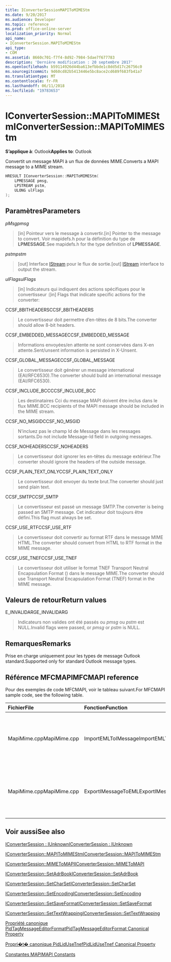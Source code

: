 ```yaml
---
title: IConverterSessionMAPIToMIMEStm
ms.date: 9/20/2017
ms.audience: Developer
ms.topic: reference
ms.prod: office-online-server
localization_priority: Normal
api_name:
- IConverterSession.MAPIToMIMEStm
api_type:
- COM
ms.assetid: 8660c701-f7f4-8d92-7984-5dae7f677783
description: 'Dernière modification : 20 septembre 2017'
ms.openlocfilehash: b59114926d44ba613efbbde1c8dd5d17c26756c0
ms.sourcegitcommit: 9d60cd82b5413446e5bc8ace2cd689f683fb41a7
ms.translationtype: MT
ms.contentlocale: fr-FR
ms.lasthandoff: 06/11/2018
ms.locfileid: "19783653"
---
```

# <a name="iconvertersessionmapitomimestm"></a><span data-ttu-id="2b236-103">IConverterSession::MAPIToMIMEStm</span><span class="sxs-lookup"><span data-stu-id="2b236-103">IConverterSession::MAPIToMIMEStm</span></span>
 
  
<span data-ttu-id="2b236-104">**S’applique à**: Outlook</span><span class="sxs-lookup"><span data-stu-id="2b236-104">**Applies to**: Outlook</span></span> 
  
<span data-ttu-id="2b236-105">Convertit un message MAPI à un flux de données MIME.</span><span class="sxs-lookup"><span data-stu-id="2b236-105">Converts a MAPI message to a MIME stream.</span></span>
  
```cpp
HRESULT IConverterSession::MAPIToMIMEStm( 
    LPMESSAGE pmsg, 
    LPSTREAM pstm, 
    ULONG ulFlags 
);
```

## <a name="parameters"></a><span data-ttu-id="2b236-106">Paramètres</span><span class="sxs-lookup"><span data-stu-id="2b236-106">Parameters</span></span>

 <span data-ttu-id="2b236-107">_pMsg_</span><span class="sxs-lookup"><span data-stu-id="2b236-107">_pmsg_</span></span>
  
> <span data-ttu-id="2b236-108">[in] Pointeur vers le message à convertir.</span><span class="sxs-lookup"><span data-stu-id="2b236-108">[in] Pointer to the message to convert.</span></span> <span data-ttu-id="2b236-109">Voir mapidefs.h pour la définition du type de **LPMESSAGE**.</span><span class="sxs-lookup"><span data-stu-id="2b236-109">See mapidefs.h for the type definition of **LPMESSAGE**.</span></span>
    
 <span data-ttu-id="2b236-110">_pstm_</span><span class="sxs-lookup"><span data-stu-id="2b236-110">_pstm_</span></span>
  
> <span data-ttu-id="2b236-111">[out] Interface [IStream](http://msdn.microsoft.com/fr-fr/library/aa380034%28VS.85%29.aspx) pour le flux de sortie.</span><span class="sxs-lookup"><span data-stu-id="2b236-111">[out] [IStream](http://msdn.microsoft.com/fr-fr/library/aa380034%28VS.85%29.aspx) interface to output the stream.</span></span> 
    
 <span data-ttu-id="2b236-112">_ulFlags_</span><span class="sxs-lookup"><span data-stu-id="2b236-112">_ulFlags_</span></span>
  
>  <span data-ttu-id="2b236-113">[in] Indicateurs qui indiquent des actions spécifiques pour le convertisseur :</span><span class="sxs-lookup"><span data-stu-id="2b236-113">[in] Flags that indicate specific actions for the converter:</span></span> 
    
<span data-ttu-id="2b236-114">CCSF_8BITHEADERS</span><span class="sxs-lookup"><span data-stu-id="2b236-114">CCSF_8BITHEADERS</span></span>
  
> <span data-ttu-id="2b236-115">Le convertisseur doit permettre d’en-têtes de 8 bits.</span><span class="sxs-lookup"><span data-stu-id="2b236-115">The converter should allow 8-bit headers.</span></span>
    
<span data-ttu-id="2b236-116">CCSF_EMBEDDED_MESSAGE</span><span class="sxs-lookup"><span data-stu-id="2b236-116">CCSF_EMBEDDED_MESSAGE</span></span>
  
> <span data-ttu-id="2b236-117">Informations envoyées/en attente ne sont conservées dans X-en attente.</span><span class="sxs-lookup"><span data-stu-id="2b236-117">Sent/unsent information is persisted in X-Unsent.</span></span>
    
<span data-ttu-id="2b236-118">CCSF_GLOBAL_MESSAGE</span><span class="sxs-lookup"><span data-stu-id="2b236-118">CCSF_GLOBAL_MESSAGE</span></span>
  
> <span data-ttu-id="2b236-119">Le convertisseur doit générer un message international (EAI/RFC6530).</span><span class="sxs-lookup"><span data-stu-id="2b236-119">The converter should build an international message (EAI/RFC6530).</span></span>
    
<span data-ttu-id="2b236-120">CCSF_INCLUDE_BCC</span><span class="sxs-lookup"><span data-stu-id="2b236-120">CCSF_INCLUDE_BCC</span></span>
  
> <span data-ttu-id="2b236-121">Les destinataires Cci du message MAPI doivent être inclus dans le flux MIME.</span><span class="sxs-lookup"><span data-stu-id="2b236-121">BCC recipients of the MAPI message should be included in the MIME stream.</span></span>
    
<span data-ttu-id="2b236-122">CCSF_NO_MSGID</span><span class="sxs-lookup"><span data-stu-id="2b236-122">CCSF_NO_MSGID</span></span>
  
> <span data-ttu-id="2b236-123">N’incluez pas le champ Id de Message dans les messages sortants.</span><span class="sxs-lookup"><span data-stu-id="2b236-123">Do not include Message-Id field in outgoing messages.</span></span>
    
<span data-ttu-id="2b236-124">CCSF_NOHEADERS</span><span class="sxs-lookup"><span data-stu-id="2b236-124">CCSF_NOHEADERS</span></span>
  
> <span data-ttu-id="2b236-125">Le convertisseur doit ignorer les en-têtes du message extérieur.</span><span class="sxs-lookup"><span data-stu-id="2b236-125">The converter should ignore the headers of the outside message.</span></span>
    
<span data-ttu-id="2b236-126">CCSF_PLAIN_TEXT_ONLY</span><span class="sxs-lookup"><span data-stu-id="2b236-126">CCSF_PLAIN_TEXT_ONLY</span></span>
  
> <span data-ttu-id="2b236-127">Le convertisseur doit envoyer du texte brut.</span><span class="sxs-lookup"><span data-stu-id="2b236-127">The converter should just send plain text.</span></span>
    
<span data-ttu-id="2b236-128">CCSF_SMTP</span><span class="sxs-lookup"><span data-stu-id="2b236-128">CCSF_SMTP</span></span>
  
> <span data-ttu-id="2b236-129">Le convertisseur est passé un message SMTP.</span><span class="sxs-lookup"><span data-stu-id="2b236-129">The converter is being passed an SMTP message.</span></span> <span data-ttu-id="2b236-130">Cet indicateur doit toujours être défini.</span><span class="sxs-lookup"><span data-stu-id="2b236-130">This flag must always be set.</span></span>
    
<span data-ttu-id="2b236-131">CCSF_USE_RTF</span><span class="sxs-lookup"><span data-stu-id="2b236-131">CCSF_USE_RTF</span></span>
  
> <span data-ttu-id="2b236-132">Le convertisseur doit convertir au format RTF dans le message MIME HTML.</span><span class="sxs-lookup"><span data-stu-id="2b236-132">The converter should convert from HTML to RTF format in the MIME message.</span></span>
    
<span data-ttu-id="2b236-133">CCSF_USE_TNEF</span><span class="sxs-lookup"><span data-stu-id="2b236-133">CCSF_USE_TNEF</span></span>
  
> <span data-ttu-id="2b236-134">Le convertisseur doit utiliser le format TNEF Transport Neutral Encapsulation Format () dans le message MIME.</span><span class="sxs-lookup"><span data-stu-id="2b236-134">The converter should use Transport Neutral Encapsulation Format (TNEF) format in the MIME message.</span></span>
    
## <a name="return-values"></a><span data-ttu-id="2b236-135">Valeurs de retour</span><span class="sxs-lookup"><span data-stu-id="2b236-135">Return values</span></span>

<span data-ttu-id="2b236-136">E_INVALIDARG</span><span class="sxs-lookup"><span data-stu-id="2b236-136">E_INVALIDARG</span></span>
  
> <span data-ttu-id="2b236-137">Indicateurs non valides ont été passés ou *pmsg* ou *pstm* est NULL.</span><span class="sxs-lookup"><span data-stu-id="2b236-137">Invalid flags were passed, or  *pmsg*  or  *pstm*  is NULL.</span></span> 
    
## <a name="remarks"></a><span data-ttu-id="2b236-138">Remarques</span><span class="sxs-lookup"><span data-stu-id="2b236-138">Remarks</span></span>

<span data-ttu-id="2b236-139">Prise en charge uniquement pour les types de message Outlook standard.</span><span class="sxs-lookup"><span data-stu-id="2b236-139">Supported only for standard Outlook message types.</span></span>
  
## <a name="mfcmapi-reference"></a><span data-ttu-id="2b236-140">Référence MFCMAPI</span><span class="sxs-lookup"><span data-stu-id="2b236-140">MFCMAPI reference</span></span>

<span data-ttu-id="2b236-141">Pour des exemples de code MFCMAPI, voir le tableau suivant.</span><span class="sxs-lookup"><span data-stu-id="2b236-141">For MFCMAPI sample code, see the following table.</span></span>
  
|<span data-ttu-id="2b236-142">**Fichier**</span><span class="sxs-lookup"><span data-stu-id="2b236-142">**File**</span></span>|<span data-ttu-id="2b236-143">**Fonction**</span><span class="sxs-lookup"><span data-stu-id="2b236-143">**Function**</span></span>|<span data-ttu-id="2b236-144">**Commentaire**</span><span class="sxs-lookup"><span data-stu-id="2b236-144">**Comment**</span></span>|
|:-----|:-----|:-----|
|<span data-ttu-id="2b236-145">MapiMime.cpp</span><span class="sxs-lookup"><span data-stu-id="2b236-145">MapiMime.cpp</span></span>  <br/> |<span data-ttu-id="2b236-146">ImportEMLToIMessage</span><span class="sxs-lookup"><span data-stu-id="2b236-146">ImportEMLToIMessage</span></span>  <br/> |<span data-ttu-id="2b236-147">MFCMAPI utilise MimeToMAPI pour convertir un fichier EML à un message MAPI.</span><span class="sxs-lookup"><span data-stu-id="2b236-147">MFCMAPI uses MimeToMAPI to convert an EML file to a MAPI message.</span></span>  <br/> |
|<span data-ttu-id="2b236-148">MapiMime.cpp</span><span class="sxs-lookup"><span data-stu-id="2b236-148">MapiMime.cpp</span></span>  <br/> |<span data-ttu-id="2b236-149">ExportIMessageToEML</span><span class="sxs-lookup"><span data-stu-id="2b236-149">ExportIMessageToEML</span></span>  <br/> |<span data-ttu-id="2b236-150">MFCMAPI utilise MAPIToMIMEStm pour convertir un message MAPI dans un fichier EML.</span><span class="sxs-lookup"><span data-stu-id="2b236-150">MFCMAPI uses MAPIToMIMEStm to convert a MAPI message to an EML file.</span></span>  <br/> |
   
## <a name="see-also"></a><span data-ttu-id="2b236-151">Voir aussi</span><span class="sxs-lookup"><span data-stu-id="2b236-151">See also</span></span>



[<span data-ttu-id="2b236-152">IConverterSession : IUnknown</span><span class="sxs-lookup"><span data-stu-id="2b236-152">IConverterSession : IUnknown</span></span>](iconvertersessioniunknown.md)
  
[<span data-ttu-id="2b236-153">IConverterSession::MAPIToMIMEStm</span><span class="sxs-lookup"><span data-stu-id="2b236-153">IConverterSession::MAPIToMIMEStm</span></span>](iconvertersession-mapitomimestm.md)
  
[<span data-ttu-id="2b236-154">IConverterSession::MIMEToMAPI</span><span class="sxs-lookup"><span data-stu-id="2b236-154">IConverterSession::MIMEToMAPI</span></span>](iconvertersession-mimetomapi.md)
  
[<span data-ttu-id="2b236-155">IConverterSession::SetAdrBook</span><span class="sxs-lookup"><span data-stu-id="2b236-155">IConverterSession::SetAdrBook</span></span>](iconvertersession-setadrbook.md)
  
[<span data-ttu-id="2b236-156">IConverterSession::SetCharSet</span><span class="sxs-lookup"><span data-stu-id="2b236-156">IConverterSession::SetCharSet</span></span>](iconvertersession-setcharset.md)
  
[<span data-ttu-id="2b236-157">IConverterSession::SetEncoding</span><span class="sxs-lookup"><span data-stu-id="2b236-157">IConverterSession::SetEncoding</span></span>](iconvertersession-setencoding.md)
  
[<span data-ttu-id="2b236-158">IConverterSession::SetSaveFormat</span><span class="sxs-lookup"><span data-stu-id="2b236-158">IConverterSession::SetSaveFormat</span></span>](iconvertersession-setsaveformat.md)
  
[<span data-ttu-id="2b236-159">IConverterSession::SetTextWrapping</span><span class="sxs-lookup"><span data-stu-id="2b236-159">IConverterSession::SetTextWrapping</span></span>](iconvertersession-settextwrapping.md)
  
[<span data-ttu-id="2b236-160">Propriété canonique PidTagMessageEditorFormat</span><span class="sxs-lookup"><span data-stu-id="2b236-160">PidTagMessageEditorFormat Canonical Property</span></span>](pidtagmessageeditorformat-canonical-property.md)
  
[<span data-ttu-id="2b236-161">Propri�t� canonique PidLidUseTnef</span><span class="sxs-lookup"><span data-stu-id="2b236-161">PidLidUseTnef Canonical Property</span></span>](pidlidusetnef-canonical-property.md)


[<span data-ttu-id="2b236-162">Constantes MAPI</span><span class="sxs-lookup"><span data-stu-id="2b236-162">MAPI Constants</span></span>](mapi-constants.md)

